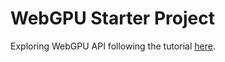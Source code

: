 # WebGPU Starter Project

Exploring WebGPU API following the tutorial [here](https://codelabs.developers.google.com/your-first-webgpu-app#2).
